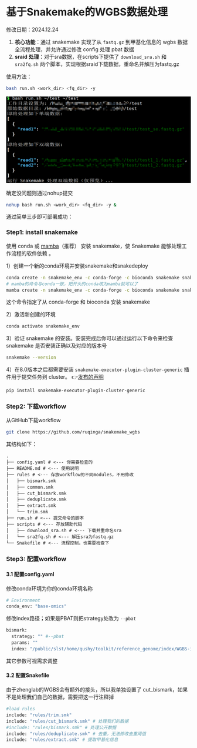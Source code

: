 # 基于Snakemake的WGBS数据处理

修改日期：2024.12.24

1. **核心功能**：通过 snakemake 实现了从 `fastq.gz` 到甲基化信息的 wgbs 数据全流程处理，并允许通过修改 config 处理 pbat 数据
2. **sraid 处理**：对于sra数据，在scripts下提供了 `download_sra.sh` 和 `sra2fq.sh` 两个脚本，实现根据sraid下载数据，重命名并解压为fastq.gz

使用方法：

```sh
bash run.sh <work_dir> <fq_dir> -y
```

![image-20241224164713387](https://raw.githubusercontent.com/ruqinga/picture/main/2024/image-20241224164713387.png)

确定没问题则通过nohup提交

```sh
nohup bash run.sh <work_dir> <fq_dir> -y &
```

通过简单三步即可部署成功：

### Step1: install snakemake

使用 conda 或 [mamba](https://github.com/mamba-org/micromamba-releases/releases)（推荐） 安装 snakemake，使 Snakemake 能够处理工作流程的软件依赖 。

1）创建一个新的conda环境并安装snakemake和snakedeploy

```sh
conda create -n snakemake_env -c conda-forge -c bioconda snakemake snakedeploy
# mamba的命令与conda一致，把开头的conda改为mamba就可以了
mamba create -n snakemake_env -c conda-forge -c bioconda snakemake snakedeploy
```

这个命令指定了从 conda-forge 和 bioconda 安装 snakemake

2）激活新创建的环境

```sh
conda activate snakemake_env
```

3）验证 snakemake 的安装。安装完成后你可以通过运行以下命令来检查 snakemake 是否安装正确以及对应的版本号

```sh
snakemake --version
```

4）在8.0版本之后都需要安装 `snakemake-executor-plugin-cluster-generic` 插件用于提交任务到 cluster。 👉[发布的声明](https://snakemake.readthedocs.io/en/stable/getting_started/migration.html#id6)

```shell
pip install snakemake-executor-plugin-cluster-generic
```

### Step2: 下载workflow

从GitHub下载workflow

```sh
git clone https://github.com/ruqinga/snakemake_wgbs
```

其结构如下：

```txt
.
├── config.yaml # <--- 你需要检查的
├── README.md # <--- 使用说明
├── rules # <--- 存放workflow的不同modules，不用修改
│   ├── bismark.smk
│   ├── common.smk
│   ├── cut_bismark.smk
│   ├── deduplicate.smk
│   ├── extract.smk
│   └── trim.smk
├── run.sh # <--- 提交命令的脚本
├── scripts # <--- 存放辅助代码
│   ├── download_sra.sh # <--- 下载并重命名sra
│   └── sra2fq.sh # <--- 解压sra为fastq.gz
└── Snakefile # <--- 流程控制，也需要检查下
```

### Step3: 配置workflow

#### 3.1 配置config.yaml

修改conda环境为你的conda环境名称

```sh
# Environment
conda_env: "base-omics"
```

修改index路径；如果是PBAT则把strategy处改为 `--pbat`

```sh
bismark:
  strategy: "" #--pbat
  params: ""
  index: "/public/slst/home/qushy/toolkit/reference_genome/index/WGBS-index"
```

其它参数可视需求调整

#### 3.2 配置Snakefile

由于zhenglab的WGBS会有额外的接头，所以我单独设置了 cut_bismark，如果不是处理我们自己的数据，需要把这一行注释掉

```sh
#load rules
include: "rules/trim.smk"
include: "rules/cut_bismark.smk" # 处理我们的数据
#include: "rules/bismark.smk" # 处理公开数据
include: "rules/deduplicate.smk" # 去重，无法修改去重阈值
include: "rules/extract.smk" # 提取甲基化信息

```






